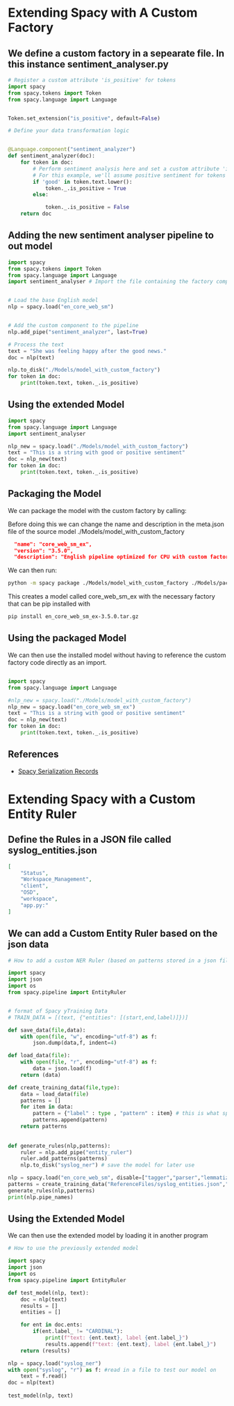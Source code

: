 # Extending Spacy with A Custom Factory

## We define a custom factory in a sepearate file. In this instance sentiment_analyser.py

```python
# Register a custom attribute 'is_positive' for tokens
import spacy
from spacy.tokens import Token
from spacy.language import Language


Token.set_extension("is_positive", default=False)

# Define your data transformation logic


@Language.component("sentiment_analyzer")
def sentiment_analyzer(doc):
    for token in doc:
        # Perform sentiment analysis here and set a custom attribute 'is_positive'
        # For this example, we'll assume positive sentiment for tokens containing 'good'
        if 'good' in token.text.lower():
            token._.is_positive = True
        else:

            token._.is_positive = False
    return doc


```

## Adding the new sentiment analyser pipeline to out model

```python
import spacy
from spacy.tokens import Token
from spacy.language import Language
import sentiment_analyser # Import the file containing the factory component


# Load the base English model
nlp = spacy.load("en_core_web_sm")


# Add the custom component to the pipeline
nlp.add_pipe("sentiment_analyzer", last=True)

# Process the text
text = "She was feeling happy after the good news."
doc = nlp(text)

nlp.to_disk("./Models/model_with_custom_factory")
for token in doc:
    print(token.text, token._.is_positive)
```

## Using the extended Model

```python
import spacy
from spacy.language import Language
import sentiment_analyser

nlp_new = spacy.load("./Models/model_with_custom_factory")
text = "This is a string with good or positive sentiment"
doc = nlp_new(text)
for token in doc:
    print(token.text, token._.is_positive)
```


## Packaging the Model

We can package the model with the custom factory by calling:


Before doing this we can change the name and description in the meta.json file of the source model ./Models/model_with_custom_factory

```json
  "name": "core_web_sm_ex",
  "version": "3.5.0",
  "description": "English pipeline optimized for CPU with custom factory extension. ...."
```
We can then run:

```bash
python -m spacy package ./Models/model_with_custom_factory ./Models/packages --code sentiment_analyser.py
```

This creates a model called core_web_sm_ex with the necessary factory that can be pip installed with 

```bash
pip install en_core_web_sm_ex-3.5.0.tar.gz
```

## Using the packaged Model

We can then use the installed model without having to reference the custom factory code directly as an import.

```python

import spacy
from spacy.language import Language

#nlp_new = spacy.load("./Models/model_with_custom_factory")
nlp_new = spacy.load("en_core_web_sm_ex")
text = "This is a string with good or positive sentiment"
doc = nlp_new(text)
for token in doc:
    print(token.text, token._.is_positive)
```


## References

- [Spacy Serialization Records](https://spacy.io/usage/saving-loading#serialization-methods)

# Extending Spacy with a Custom Entity Ruler

## Define the Rules in a JSON file called syslog_entities.json


```json
[
    "Status",
    "Workspace_Management",
    "client",
    "OSD",
    "workspace",
    "app.py:"
]
```


## We can add a Custom Entity Ruler based on the json data


```python
# How to add a custom NER Ruler (based on patterns stored in a json file) to an existing Model to extend NER

import spacy
import json
import os
from spacy.pipeline import EntityRuler


# format of Spacy yTraining Data
# TRAIN_DATA = [(text, {"entities": [(start,end,label)]})]

def save_data(file,data):
    with open(file, "w", encoding="utf-8") as f:
        json.dump(data,f, indent=4)

def load_data(file):
    with open(file, "r", encoding="utf-8") as f:
        data = json.load(f)
    return (data)  

def create_training_data(file,type):
    data = load_data(file)
    patterns = []
    for item in data:
        pattern = {"label" : type , "pattern" : item} # this is what spacy expects
        patterns.append(pattern)
    return patterns    
        
       
def generate_rules(nlp,patterns):
    ruler = nlp.add_pipe("entity_ruler")
    ruler.add_patterns(patterns)
    nlp.to_disk("syslog_ner") # save the model for later use

nlp = spacy.load("en_core_web_sm", disable=["tagger","parser","lemmatizer","tok2vec", "tagger"])        # if we wish we can disable unused components
patterns = create_training_data("ReferenceFiles/syslog_entities.json","COMPONENT") 
generate_rules(nlp,patterns)  
print(nlp.pipe_names) 
```

## Using the Extended Model

We can then use the extended model by loading it in another program

```python
# How to use the previously extended model

import spacy
import json
import os
from spacy.pipeline import EntityRuler

def test_model(nlp, text):
    doc = nlp(text)
    results = []
    entities = []

    for ent in doc.ents:
        if(ent.label_ != "CARDINAL"):
            print(f"text: {ent.text}, label {ent.label_}")
            results.append(f"text: {ent.text}, label {ent.label_}")
    return (results)  

nlp = spacy.load("syslog_ner")
with open("syslog", "r") as f: #read in a file to test our model on
    text = f.read()
doc = nlp(text)    
    
test_model(nlp, text)
```

